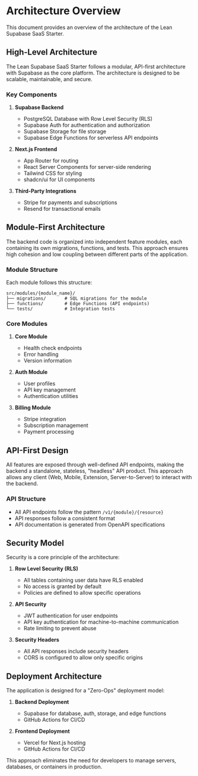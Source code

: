 # Architecture Overview

This document provides an overview of the architecture of the Lean Supabase SaaS Starter.

## High-Level Architecture

The Lean Supabase SaaS Starter follows a modular, API-first architecture with Supabase as the core platform. The architecture is designed to be scalable, maintainable, and secure.

### Key Components

1. **Supabase Backend**
   - PostgreSQL Database with Row Level Security (RLS)
   - Supabase Auth for authentication and authorization
   - Supabase Storage for file storage
   - Supabase Edge Functions for serverless API endpoints

2. **Next.js Frontend**
   - App Router for routing
   - React Server Components for server-side rendering
   - Tailwind CSS for styling
   - shadcn/ui for UI components

3. **Third-Party Integrations**
   - Stripe for payments and subscriptions
   - Resend for transactional emails

## Module-First Architecture

The backend code is organized into independent feature modules, each containing its own migrations, functions, and tests. This approach ensures high cohesion and low coupling between different parts of the application.

### Module Structure

Each module follows this structure:

```
src/modules/{module_name}/
├── migrations/       # SQL migrations for the module
├── functions/        # Edge Functions (API endpoints)
└── tests/            # Integration tests
```

### Core Modules

1. **Core Module**
   - Health check endpoints
   - Error handling
   - Version information

2. **Auth Module**
   - User profiles
   - API key management
   - Authentication utilities

3. **Billing Module**
   - Stripe integration
   - Subscription management
   - Payment processing

## API-First Design

All features are exposed through well-defined API endpoints, making the backend a standalone, stateless, "headless" API product. This approach allows any client (Web, Mobile, Extension, Server-to-Server) to interact with the backend.

### API Structure

- All API endpoints follow the pattern `/v1/{module}/{resource}`
- API responses follow a consistent format
- API documentation is generated from OpenAPI specifications

## Security Model

Security is a core principle of the architecture:

1. **Row Level Security (RLS)**
   - All tables containing user data have RLS enabled
   - No access is granted by default
   - Policies are defined to allow specific operations

2. **API Security**
   - JWT authentication for user endpoints
   - API key authentication for machine-to-machine communication
   - Rate limiting to prevent abuse

3. **Security Headers**
   - All API responses include security headers
   - CORS is configured to allow only specific origins

## Deployment Architecture

The application is designed for a "Zero-Ops" deployment model:

1. **Backend Deployment**
   - Supabase for database, auth, storage, and edge functions
   - GitHub Actions for CI/CD

2. **Frontend Deployment**
   - Vercel for Next.js hosting
   - GitHub Actions for CI/CD

This approach eliminates the need for developers to manage servers, databases, or containers in production.